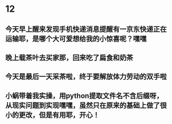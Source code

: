 # 12
## 今天早上醒来发现手机快递消息提醒有一京东快递正在运输耶，是哪个大可爱想给我的小惊喜呢？嘿嘿
## 晚上载茶叶去买家那，回来吃了扁食和奶茶
## 今天是最后一天采茶啦，终于要解放体力劳动的双手啦
## 小蜗带着我实操，用python提取文件名不含后缀呀，从现实问题到实现嘿嘿，虽然只在原来的基础上做了很小的更改，但是有用耶，开心！